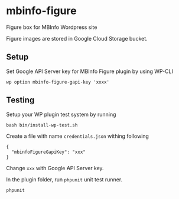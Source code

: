 # mbinfo-figure

Figure box for MBInfo Wordpress site

Figure images are stored in Google Cloud Storage bucket.

## Setup

Set Google API Server key for MBInfo Figure plugin by using WP-CLI

    wp option mbinfo-figure-gapi-key 'xxxx'
    
    
## Testing

Setup your WP plugin test system by running

    bash bin/install-wp-test.sh
    
Create a file with name `credentials.json` withing following
    
    {
      "mbinfoFigureGapiKey": "xxx"
    }
    
Change `xxx` with Google API Server key.     
    
In the plugin folder, run `phpunit` unit test runner.    
    
    phpunit
    
